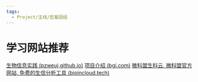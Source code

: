 ```yaml
---
tags:
  - Project/主线/宏基因组
---
```

# 学习网站推荐
[生物信息实践 (pzweuj.github.io)](https://pzweuj.github.io/worstpractice/site/)
[项目介绍 (bgi.com)](https://biosys.bgi.com/help/metagenomics/)
[微科盟生科云, 微科盟官方网站, 免费的生信分析工具 (bioincloud.tech)](https://www.bioincloud.tech/)
